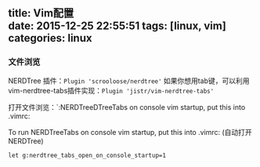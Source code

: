 title: Vim配置  
date: 2015-12-25 22:55:51
tags: [linux, vim]
categories: linux
---


### 文件浏览

NERDTree 插件：`Plugin 'scrooloose/nerdtree'`
如果你想用tab键，可以利用vim-nerdtree-tabs插件实现：`Plugin 'jistr/vim-nerdtree-tabs'`

打开文件浏览：`:NERDTreeDTreeTabs on console vim startup, put this into .vimrc:

<!--more-->

To run NERDTreeTabs on console vim startup, put this into .vimrc: (自动打开NERDTree)
```
let g:nerdtree_tabs_open_on_console_startup=1
```




